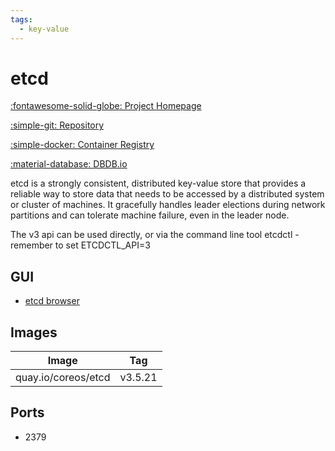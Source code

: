 ```yaml
---
tags:
  - key-value
---
```

# etcd

[:fontawesome-solid-globe: Project Homepage](https://etcd.io/)

[:simple-git: Repository](https://github.com/etcd-io/etcd)

[:simple-docker: Container Registry](https://quay.io/repository/coreos/etcd?tab=tags&tag=latest)

[:material-database: DBDB.io](https://dbdb.io/db/etcd)

etcd is a strongly consistent, distributed key-value store that provides a reliable way to store data that needs to be accessed by a distributed system or cluster of machines. It gracefully handles leader elections during network partitions and can tolerate machine failure, even in the leader node.

The v3 api can be used directly, or via the command line tool etcdctl - remember to set ETCDCTL_API=3

## GUI

- [etcd browser](../etcd-browser)

## Images
| Image | Tag |
| --- | --- |
| quay.io/coreos/etcd | v3.5.21 |

## Ports
- 2379



